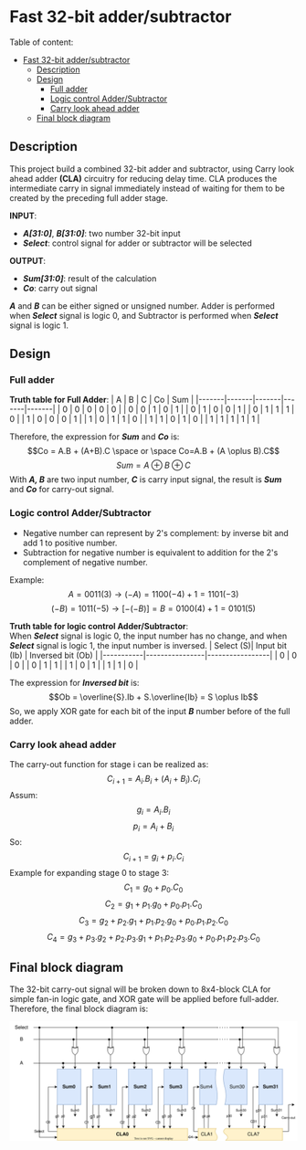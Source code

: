 # Fast 32-bit adder/subtractor
Table of content:
- [Fast 32-bit adder/subtractor](#fast-32-bit-addersubtractor)
  - [Description](#description)
  - [Design](#design)
    - [Full adder](#full-adder)
    - [Logic control Adder/Subtractor](#logic-control-addersubtractor)
    - [Carry look ahead adder](#carry-look-ahead-adder)
  - [Final block diagram](#final-block-diagram)

## Description
This project build a combined 32-bit adder and subtractor, using Carry look ahead adder **(CLA)** circuitry for reducing delay time. CLA produces the intermediate carry in signal immediately instead of waiting for them to be created by the preceding full adder stage.

**INPUT**:
- ***A[31:0]***, ***B[31:0]***: two number 32-bit input
- ***Select***: control signal for adder or subtractor will be selected

**OUTPUT**:
- ***Sum[31:0]***: result of the calculation
- ***Co***: carry out signal

***A*** and ***B*** can be either signed or unsigned number. Adder is performed when ***Select*** signal is logic 0, and Subtractor is performed when ***Select*** signal is logic 1.

## Design
### Full adder
**Truth table for Full Adder**:
|   A   |   B   |   C   |   Co  |  Sum  |
|-------|-------|-------|-------|-------|
|   0   |   0   |   0   |   0   |   0   |
|   0   |   0   |   1   |   0   |   1   |
|   0   |   1   |   0   |   0   |   1   |
|   0   |   1   |   1   |   1   |   0   |
|   1   |   0   |   0   |   0   |   1   |
|   1   |   0   |   1   |   1   |   0   |
|   1   |   1   |   0   |   1   |   0   |
|   1   |   1   |   1   |   1   |   1   |

Therefore, the expression for ***Sum*** and ***Co*** is:
$$Co = A.B + (A+B).C \space or \space Co=A.B + (A \oplus B).C$$
$$Sum = A \oplus B \oplus C$$
With ***A, B*** are two input number, ***C*** is carry input signal, the result is ***Sum*** and ***Co*** for carry-out signal.

### Logic control Adder/Subtractor
- Negative number can represent by 2's complement: by inverse bit and add 1 to positive number.
- Subtraction for negative number is equivalent to addition for the 2's complement of negative number.

Example:
$$A = 0011(3) \rightarrow (-A) = 1100(-4) + 1 = 1101(-3)$$
$$(-B) = 1011(-5) \rightarrow [-(-B)] = B = 0100(4) + 1 = 0101(5)$$

**Truth table for logic control Adder/Subtractor**:<br>
When ***Select*** signal is logic 0, the input number has no change, and when ***Select*** signal is logic 1, the input number is inversed.
| Select (S)| Input bit (Ib) | Inversed bit (Ob) |
|-----------|----------------|-----------------|
|     0     |       0        |       0         |
|     0     |       1        |       1         |
|     1     |       0        |       1         |
|     1     |       1        |       0         |

The expression for ***Inversed bit*** is:
$$Ob = \overline{S}.Ib + S.\overline{Ib} = S \oplus Ib$$
So, we apply XOR gate for each bit of the input  ***B*** number before of the full adder.

### Carry look ahead adder
The carry-out function for stage i can be realized as:
$$C_{i+1} = A_i.B_i + (A_i+B_i).C_i$$
Assum:
$$g_i = A_i.B_i$$
$$p_i = A_i + B_i$$
So:
$$C_{i+1} = g_i + p_i.C_i$$
Example for expanding stage 0 to stage 3:
$$C_1 = g_0 + p_0.C_0$$
$$C_2 = g_1 + p_1.g_0 + p_0.p_1.C_0$$
$$C_3 = g_2 + p_2.g_1 + p_1.p_2.g_0 + p_0.p_1.p_2.C_0$$
$$C_4 = g_3 + p_3.g_2 + p_2.p_3.g_1 + p_1.p_2.p_3.g_0+ p_0.p_1.p_2.p_3.C_0$$

## Final block diagram
The 32-bit carry-out signal will be broken down to 8x4-block CLA for simple fan-in logic gate, and XOR gate will be applied before full-adder. Therefore, the final block diagram is:

![final-fast-add-sub-diagram](https://github.com/GSXAM/LearningFPGA/blob/master/images/final-fast-add-sub-diagram.svg)
